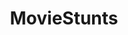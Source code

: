 ---
title: MovieStunts
crosslinks:
- livven
- BeforePost
- movies
- AMAAggregator
- silentmoviegifs
- UMCU
- titlegore
---